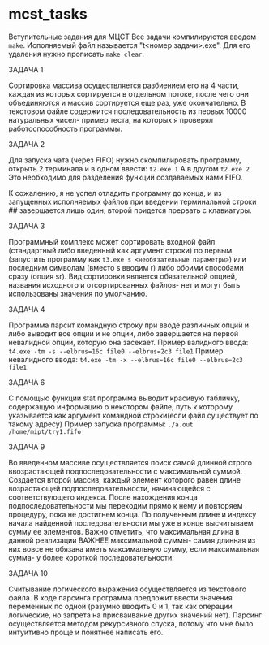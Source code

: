 # mcst_tasks
 Вступительные задания для МЦСТ
 Все задачи компилируются вводом `make`. Исполняемый файл называется "t<номер задачи>.exe". Для его
 удаления нужно прописать `make clear`.
 
 ЗАДАЧА 1
 
 Сортировка массива осуществляется разбиением его на 4 части, каждая из которых сортируется в отдельном
 потоке, после чего они объединяются и массив сортируется еще раз, уже окончательно. В текстовом файле 
 содержится последовательность из первых 10000 натуральных чисел- пример теста, на которых я проверял
 работоспособность программы.
 
 ЗАДАЧА 2
 
 Для запуска чата (через FIFO) нужно скомпилировать программу, открыть 2 терминала и в одном ввести:
 `t2.exe 1`
 А в другом
 `t2.exe 2`
 Это необходимо для разделения функций создаваемых нами FIFO.
 
 К сожалению, я не успел отладить программу до конца, и из запущенных исполняемых файлов при введении терминальной 
 строки ## завершается лишь один; второй придется прервать с клавиатуры.
 
 ЗАДАЧА 3
 
 Программный комплекс может сортировать входной файл (стандартный либо введенный как аргумент строки) по первым
 (запустить программу как `t3.exe s <необязательные параметры>`) или последним символам (вместо s вводим r) либо
 обоими способами сразу (опция sr). Вид сортировки является обязательной опцией, названия исходного и отсортированных
 файлов- нет и могут быть использованы значения по умолчанию.
 
 ЗАДАЧА 4
 
 Программа парсит командную строку при вводе различных опций и либо выводит все опции и не опции, либо завершается
 на первой невалидной опции, которую она засекает.
 Пример валидного ввода:
 `t4.exe -tm -s --elbrus=16c file0 --elbrus=2c3 file1`
 Пример невалидного ввода:
 `t4.exe -tm -x --elbrus=16c file0 --elbrus=2c3 file1`
 
 ЗАДАЧА 6
 
 С помощью функции stat программа выводит красивую табличку, содержащую информацию о некотором файле, путь к
 которому указывается как аргумент командной строки(если файл существует по такому адресу)
 Пример запуска программы:
 `./a.out /home/mipt/try1.fifo`

 ЗАДАЧА 9
 
 Во введенном массиве осуществляется поиск самой длинной строго ввозрастающей подпоследовательности с максимальной
 суммой. Создается второй массив, каждый элемент которого равен длине возрастающей подпоследовательности, начинающейся
 с соответствующего индекса. После нахождения конца подпоследовательности мы переходим прямо к нему и повторяем 
 процедуру, пока не достигнем конца. По полученным длине и индексу начала найденной последовательности мы уже в конце
 высчитываем сумму ее элементов. Важно отметить, что максимальная длина в данной реализации ВАЖНЕЕ максимальной суммы-
 самая длинная из них вовсе не обязана иметь максимальную сумму, если максимальная сумма- у более короткой 
 последовательности.
 
 ЗАДАЧА 10
 
 Считывание логического выражения осуществляется из текстового файла. В ходе парсинга программа предложит ввести 
 значения переменных по одной (разумно вводить 0 и 1, так как операции логические, но запрета на присваивание
 других значений нет). Парсинг осуществляется методом рекурсивного спуска, потому что мне было интуитивно проще
 и понятнее написать его.
